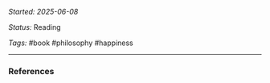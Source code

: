 *Started: 2025-06-08*

*Status:* Reading

*Tags:* #book #philosophy #happiness 

<hr>




### References
